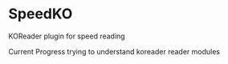 # SpeedKO
KOReader plugin for speed reading

Current Progress
trying to understand koreader reader modules